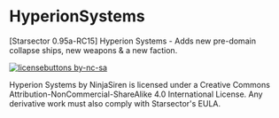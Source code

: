 # HyperionSystems
[Starsector 0.95a-RC15] Hyperion Systems - Adds new pre-domain collapse ships, new weapons & a new faction.

[![licensebuttons by-nc-sa](https://licensebuttons.net/l/by-nc-sa/3.0/88x31.png)](https://creativecommons.org/licenses/by-nc-sa/4.0)

Hyperion Systems by NinjaSiren is licensed under a Creative Commons Attribution-NonCommercial-ShareAlike 4.0 International License.
Any derivative work must also comply with Starsector's EULA.